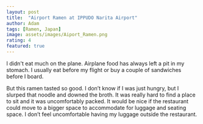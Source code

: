 ```yaml
---
layout: post
title:  "Airport Ramen at IPPUDO Narita Airport"
author: Adam
tags: [Ramen, Japan]
image: assets/images/Aiport_Ramen.png
rating: 4
featured: true
---
```


I didn't eat much on the plane. Airplane food has always left a pit in my stomach. I usually eat before my flight or buy a couple of sandwiches before I board. 

But this ramen tasted so good. I don’t know if I was just hungry, but I slurped that noodle and downed the broth. It was really hard to find a place to sit and it was uncomfortably packed. It would be nice if the restaurant could move to a bigger space to accommodate for luggage and seating space. I don’t feel uncomfortable having my luggage outside the restaurant.
